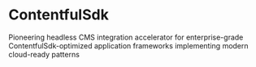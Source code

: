 # ContentfulSdk
Pioneering headless CMS integration accelerator for enterprise-grade ContentfulSdk-optimized application frameworks implementing modern cloud-ready patterns
